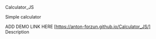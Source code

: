  
Calculator_JS

Simple calculator

ADD DEMO LINK HERE [https://anton-forzun.github.io/Calculator_JS/]
Description

